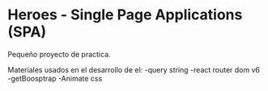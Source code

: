 # Heroes - Single Page Applications (SPA)

Pequeño proyecto de practica.

Materiales usados en el desarrollo de el:
-query string
-react router dom v6
-getBoosptrap
-Animate css
